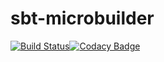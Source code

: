 sbt-microbuilder
================

[![Build Status](https://travis-ci.org/ThoughtWorksInc/sbt-microbuilder.svg)](https://travis-ci.org/ThoughtWorksInc/sbt-microbuilder)[![Codacy Badge](https://www.codacy.com/project/badge/0154c09111c948bc99a8c9ac4307b0da)](https://www.codacy.com/app/zhanglongyang/sbt-microbuilder)
